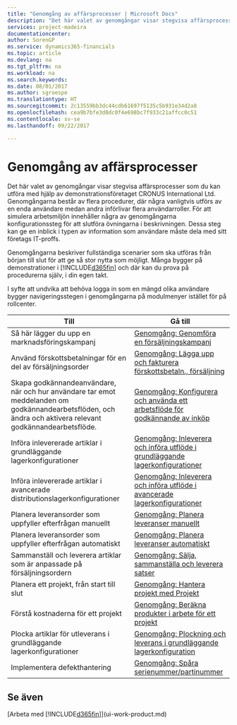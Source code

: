 ```yaml
---
title: "Genomgång av affärsprocesser | Microsoft Docs"
description: "Det här valet av genomgångar visar stegvisa affärsprocesser som du kan utföra med hjälp av demonstrationsföretaget CRONUS International Ltd. Genomgångarna består av flera procedurer, där några vanligtvis utförs av en enda användare medan andra införlivar flera användarroller. För att simulera arbetsmiljön innehåller några av genomgångarna konfigurationssteg för att slutföra övningarna i beskrivningen. Dessa steg kan ge en inblick i typen av information som användare måste dela med sitt företags IT-proffs."
services: project-madeira
documentationcenter: 
author: SorenGP
ms.service: dynamics365-financials
ms.topic: article
ms.devlang: na
ms.tgt_pltfrm: na
ms.workload: na
ms.search.keywords: 
ms.date: 08/01/2017
ms.author: sgroespe
ms.translationtype: HT
ms.sourcegitcommit: 2c13559bb3dc44cdb61697f5135c5b931e34d2a8
ms.openlocfilehash: cea9b7bfe3d0dc0f4e698bc7f933c21affcc0c51
ms.contentlocale: sv-se
ms.lasthandoff: 09/22/2017

---
```

# <a name="business-process-walkthroughs"></a>Genomgång av affärsprocesser
Det här valet av genomgångar visar stegvisa affärsprocesser som du kan utföra med hjälp av demonstrationsföretaget CRONUS International Ltd. Genomgångarna består av flera procedurer, där några vanligtvis utförs av en enda användare medan andra införlivar flera användarroller. För att simulera arbetsmiljön innehåller några av genomgångarna konfigurationssteg för att slutföra övningarna i beskrivningen. Dessa steg kan ge en inblick i typen av information som användare måste dela med sitt företags IT-proffs.  

 Genomgångarna beskriver fullständiga scenarier som ska utföras från början till slut för att ge så stor nytta som möjligt. Många bygger på demonstrationer i [!INCLUDE[d365fin](includes/d365fin_md.md)] och där kan du prova på procedurerna själv, i din egen takt.  

 I syfte att undvika att behöva logga in som en mängd olika användare bygger navigeringsstegen i genomgångarna på modulmenyer istället för på rollcenter.  

|Till|Gå till|  
|--------|---------|  
|Så här lägger du upp en marknadsföringskampanj|[Genomgång: Genomföra en försäljningskampanj](walkthrough-conducting-a-sales-campaign.md)|  
|Använd förskottsbetalningar för en del av försäljningsorder|[Genomgång: Lägga upp och fakturera förskottsbetaln., försäljning](walkthrough-setting-up-and-invoicing-sales-prepayments.md)|  
|Skapa godkännandeanvändare, när och hur användare tar emot meddelanden om godkännandearbetsflöden, och ändra och aktivera relevant godkännandearbetsflöde.|[Genomgång: Konfigurera och använda ett arbetsflöde för godkännande av inköp](walkthrough-setting-up-and-using-a-purchase-approval-workflow.md)|  
|Införa inlevererade artiklar i grundläggande lagerkonfigurationer|[Genomgång: Inleverera och införa utflöde i grundläggande lagerkonfigurationer](walkthrough-receiving-and-putting-away-in-basic-warehousing.md)|  
|Införa inlevererade artiklar i avancerade distributionslagerkonfigurationer|[Genomgång: Inleverera och införa utflöde i avancerade lagerkonfigurationer](walkthrough-receiving-and-putting-away-in-advanced-warehousing.md)|  
|Planera leveransorder som uppfyller efterfrågan manuellt|[Genomgång: Planera leveranser manuellt](walkthrough-planning-supplies-manually.md)|  
|Planera leveransorder som uppfyller efterfrågan automatiskt|[Genomgång: Planera leveranser automatiskt](walkthrough-planning-supplies-automatically.md)|  
|Sammanställ och leverera artiklar som är anpassade på försäljningsordern|[Genomgång: Sälja, sammanställa och leverera satser](walkthrough-selling-assembling-and-shipping-kits.md)|  
|Planera ett projekt, från start till slut|[Genomgång: Hantera projekt med Projekt](walkthrough-managing-projects-with-jobs.md)|  
|Förstå kostnaderna för ett projekt|[Genomgång: Beräkna produkter i arbete för ett projekt](walkthrough-calculating-work-in-process-for-a-job.md)|  
|Plocka artiklar för utleverans i grundläggande lagerkonfigurationer|[Genomgång: Plockning och leverans i grundläggande lagerkonfiguration](walkthrough-picking-and-shipping-in-basic-warehousing.md)|  
|Implementera defekthantering|[Genomgång: Spåra serienummer/partinummer](walkthrough-tracing-serial-lot-numbers.md)|  

## <a name="see-also"></a>Se även
[Arbeta med [!INCLUDE[d365fin](includes/d365fin_md.md)]](ui-work-product.md)  

